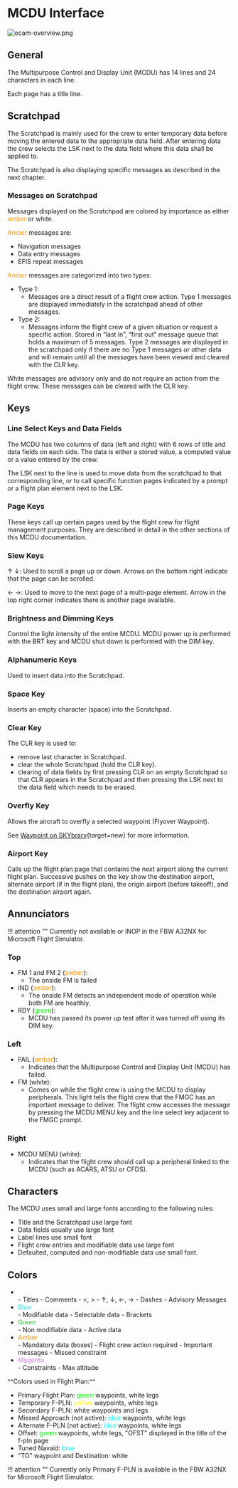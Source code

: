 # MCDU Interface

<link rel="stylesheet" href="/stylesheets/admonitions.css">
<link rel="stylesheet" href="/stylesheets/reported-issues.css">

![ecam-overview.png](../../assets/a32nx-briefing/mcdu/mcdu-overview.png)

## General

The Multipurpose Control and Display Unit (MCDU) has 14 lines and 24 characters in each line.

Each page has a title line.

## Scratchpad

The Scratchpad is mainly used for the crew to enter temporary data before moving the entered data to the appropriate 
data field. After entering data the crew selects the LSK next to the data field where this data shall be applied to.

The Scratchpad is also displaying specific messages as described in the next chapter.

### Messages on Scratchpad

Messages displayed on the Scratchpad are colored by importance as either <span style="color: #ff9a00">amber</span> or 
white.

<span style="color: #ff9a00">Amber</span> messages are:

- Navigation messages
- Data entry messages
- EFIS repeat messages

<span style="color: #ff9a00">Amber</span> messages are categorized into two types:

- Type 1:
    - Messages are a direct result of a flight crew action. Type 1 messages are displayed immediately in the 
      scratchpad ahead of other messages.
- Type 2:
    - Messages inform the flight crew of a given situation or request a specific action. Stored in “last in”, 
      “first out” message queue that holds a maximum of 5 messages. Type 2 messages are displayed in the scratchpad 
      only if there are no Type 1 messages or other data and will remain until all the messages have been viewed and 
      cleared with the CLR key.

White messages are advisory only and do not require an action from the flight crew. These messages can be cleared with the CLR key.

## Keys

### Line Select Keys and Data Fields

The MCDU has two columns of data (left and right) with 6 rows of title and data fields on each side. The data is 
either a stored value, a computed value or a value entered by the crew.

The LSK next to the line is used to move data from the scratchpad to that corresponding line, or to call specific function pages 
indicated by a prompt or a flight plan element next to the LSK.

### Page Keys

These keys call up certain pages used by the flight crew for flight management purposes. They are described in 
detail in the other sections of this MCDU documentation.

### Slew Keys

&uarr; &darr;: Used to scroll a page up or down. Arrows on the bottom right indicate that the page can be scrolled.

&larr; &rarr;: Used to move to the next page of a multi-page element. Arrow in the top right corner indicates there 
is another page available.

### Brightness and Dimming Keys

Control the light intensity of the entire MCDU. MCDU power up is performed with the BRT key and MCDU shut down is 
performed with the DIM key.

### Alphanumeric Keys

Used to insert data into the Scratchpad.

### Space Key

Inserts an empty character (space) into the Scratchpad.

### Clear Key

The CLR key is used to:

- remove last character in Scratchpad.
- clear the whole Scratchpad (hold the CLR key).
- clearing of data fields by first pressing CLR on an empty Scratchpad so that CLR appears in the Scratchpad and then 
  pressing the LSK next to the data field which needs to be erased.

### Overfly Key

Allows the aircraft to overfly a selected waypoint (Flyover Waypoint).

See [Waypoint on SKYbrary](https://skybrary.aero/articles/waypoint){target=new} for more information.

### Airport Key

Calls up the flight plan page that contains the next airport along the current flight plan. Successive pushes on the 
key show the destination airport, alternate airport (if in the flight plan), the origin airport (before takeoff), and 
the destination airport again.

## Annunciators

!!! attention ""
    Currently not available or INOP in the FBW A32NX for Microsoft Flight Simulator.

### Top

- FM 1 and FM 2 (<span style="color: #ff9a00">amber</span>):
    - The onside FM is failed
- IND (<span style="color: #ff9a00">amber</span>):
    - The onside FM detects an independent mode of operation while both FM are healthly.
- RDY (<span style="color: #00ff00">green</span>):
    - MCDU has passed its power up test after it was turned off using its DIM key.

### Left

- FAIL (<span style="color: #ff9a00">amber</span>):
    - Indicates that the Multipurpose Control and Display Unit (MCDU) has failed.
- FM (white):
    - Comes on while the flight crew is using the MCDU to display peripherals. This light tells the flight crew that 
      the FMGC has an important message to deliver. The flight crew accesses the message by pressing the MCDU MENU 
      key and the line select key adjacent to the FMGC prompt.

### Right

- MCDU MENU (white):
    - Indicates that the flight crew should call up a peripheral linked to the MCDU (such as ACARS, ATSU or CFDS).

## Characters

The MCDU uses small and large fonts according to the following rules:

- Title and the Scratchpad use large font
- Data fields usually use large font
- Label lines use small font
- Flight crew entries and modifiable data use large font
- Defaulted, computed and non-modifiable data use small font.

## Colors

- <div style="color: white">White</div>
    - Titles
    - Comments
    - <, >
    - &uarr;, &darr;, &larr;, &rarr;
    - Dashes
    - Advisory Messages

- <div style="color: #29D6DD">Blue</div>
    - Modifiable data
    - Selectable data
    - Brackets

- <div style="color: #37C243">Green</div>
    - Non modifiable data
    - Active data

- <div style="color: #E79A1A">Amber</div>
    - Mandatory data (boxes)
    - Flight crew action required
    - Important messages
    - Missed constraint

- <div style="color: #CF84D9">Magenta</div>
    - Constraints
    - Max altitude

^^Colors used in Flight Plan:^^

- Primary Flight Plan: <span style="color: #00ff00">green</span> waypoints, white legs 
- Temporary F-PLN: <span style="color: yellow">yellow</span> waypoints, white legs
- Secondary F-PLN: white waypoints and legs
- Missed Approach (not active): <span style="color: #00ffff">blue</span> waypoints, white legs
- Alternate F-PLN (not active): <span style="color: #00ffff">blue</span> waypoints, white legs
- Offset:  <span style="color: #00ff00">green</span> waypoints, white legs, "OFST" displayed in the title of the f-pln 
  page
- Tuned Navaid: <span style="color: #00ffff">blue</span>
- "TO" waypoint and Destination: white

!!! attention ""
    Currently only Primary F-PLN is available in the FBW A32NX for Microsoft Flight Simulator.





